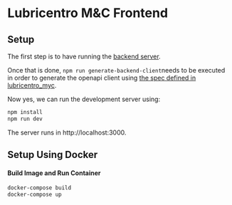# Lubricentro M&C Frontend

## Setup

The first step is to have running the [backend server](https://github.com/MatiasAdrian4/lubricentro_myc "backend server").

Once that is done, ``npm run generate-backend-client``needs to be executed in order to generate the openapi client using [the spec defined in lubricentro_myc](https://github.com/MatiasAdrian4/lubricentro_myc/blob/develop/docs/swagger.yaml "the spec defined in lubricentro_myc").

Now yes, we can run the development server using:

```bash
npm install
npm run dev
```

The server runs in http://localhost:3000.

## Setup Using Docker

#### Build Image and Run Container
```bash
docker-compose build
docker-compose up
```